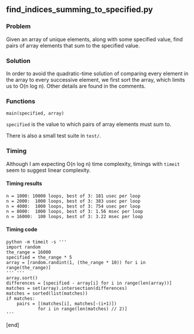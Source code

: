## find_indices_summing_to_specified.py


### Problem

Given an array of unique elements, along with some specified value, find pairs of array elements that sum to the specified value.

### Solution

In order to avoid the quadratic-time solution of comparing every element in the array to every successive element, we first sort the array, which limits us to O(n log n). Other details are found in the comments.

### Functions

    main(specified, array)

`specified` is the value to which pairs of array elements must sum to.

There is also a small test suite in `test/`.

### Timing

Although I am expecting O(n log n) time complexity, timings with `timeit` seem to suggest linear complexity.

#### Timing results

~~~
n = 1000: 10000 loops, best of 3: 181 usec per loop
n = 2000:  1000 loops, best of 3: 383 usec per loop
n = 4000:  1000 loops, best of 3: 754 usec per loop
n = 8000:  1000 loops, best of 3: 1.56 msec per loop
n = 16000:  100 loops, best of 3: 3.22 msec per loop
~~~

#### Timing code

~~~
python -m timeit -s '''
import random
the_range = 16000
specified = the_range * 5
array = [random.randint(1, (the_range * 10)) for i in range(the_range)]
''' '''
array.sort()
differences = [specified - array[i] for i in range(len(array))]
matches = set(array).intersection(differences)
matches = sorted(list(matches))
if matches:
    pairs = [(matches[i], matches[-(i+1)])
            for i in range(len(matches) // 2)]
'''
~~~

[end]
